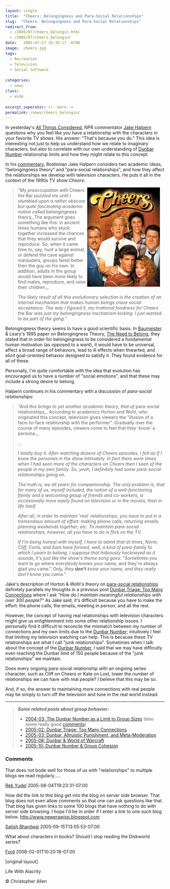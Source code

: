 ```yaml
---
layout: single
title:  "Cheers: Belongingness and Para-Social Relationships"
slug:  "Cheers: Belongingness and Para-Social Relationships"
redirect_from:
  - /2005/07/cheers_belongin.html
  - /2005/07/cheers_belongin/
date:   2005-07-27 16:35:17 -0700
image:  cheers.jpg
tags: 
  - Recreation
  - Television
  - Social Software

categories:
  - news
class:
  - wide

excerpt_seperator: <!--more-->
permalink: /news/cheers_belongin/
---
```


In yesterday's [All Things Considered](http://www.npr.org/templates/rundowns/rundown.php?prgId=2), NPR commentator [Jake Halpern](http://jakehalpern.com/news.html) questions why you feel like you have a relationship with the characters in your favorite TV shows. His answer: "That's because you do." This idea is interesting not just to help us understand how we relate to imaginary characters, but also to correlate with our own understanding of [Dunbar Number](/2004/03/the_dunbar_numb.html) relationship limits and how they might relate to this concept.

In his [commentary](http://www.npr.org/templates/story/story.php?storyId=4772145), Bostonian Jake Halpern considers two academic ideas, "belongingness theory" and "para-social relationships", and how they affect the relationships we develop with television characters. He puts it all in the context of the 1990s TV show _Cheers_:

> <img width="230px" style=" margin-right:15px" align="right"  src="../assets/images/cheers.jpg" alt="Cheers"/>

>_"My preoccupation with_ Cheers the Bar _puzzled me until I stumbled upon a rather obscure but quite fascinating academic notion called_ belongingness theory_.The argument goes something like this: in ancient times humans who stuck together increased the chances that they would survive and reproduce. So, when it came time to, say, hunt a large animal, or defend the cave against marauders, groups fared better then the guy on his own. In addition, adults in the group would have been more likely to find mates, reproduce, and raise their children._
> 
> _The likely result of all this evolutionary selection is the creation of an internal mechanism that makes human beings crave social acceptance. The way I figured it, my irrational fondness for_ Cheers the Bar _was just my belongingness mechanism kicking. I just wanted to be part of the gang."_

Belongingness theory seems to have a good scientific basis. In [Baumeister](http://www.psy.fsu.edu/faculty/baumeist.dp.html) & Leary's 1995 paper on Belongingness Theory, [The Need to Belong](http://www.ncbi.nlm.nih.gov/entrez/query.fcgi?cmd=Retrieve&db=PubMed&a%20mp;list_uids=7777651&dopt=Abstract), they stated that in order for belongingness to be considered a fundamental human motivation (as opposed to a want), it would have to be universal, affect a broad range of behaviors, lead to ill effects when thwarted, and elicit goal-oriented behavior designed to satisfy it. They found evidence for all of these.

Personally, I'm quite comfortable with the idea that evolution has encouraged us to have a number of "social emotions", and that these may include a strong desire to belong.

Halpern continues in his commentary with a discussion of _para-social relationships_:

> _"And this brings to yet another academic theory, that of_ para-social relationships_. According to academics Horton and Wohl, who originated this concept, television gives viewers the "illusion of a face-to-face relationship with the performer". Gradually over the course of many episodes, viewers come to feel that they '_know_' a persona._
> 
> _..._
> 
> _I totally buy it. After watching dozens of Cheers episodes, I felt as if I knew the personas in the show intimately. In fact there were times when I had seen more of the characters on Cheers then I seen of the people in my own family. So, yeah, I definitely had some para-social relationships going on._
> 
> _The truth is, we all yearn for companionship. The only problem is, that for many of us, myself included, the notion of a well-functioning family and a welcoming group of friends and co-workers, is occasionally more easily found on television or in the movies, than in life itself._
> 
> _After all, in order to maintain_ 'real' _relationships, you have to put in a tremendous amount of effort: making phone calls; returning emails; planning weekends together; etc. To maintain para-social relationships, however, all you have to do is flick on the TV._
> 
> _If I'm being honest with myself, I have to admit that at times, Norm, Cliff, Carla, and Sam have formed, well, a kind of para-family to which I yearn to belong. I suppose that hideously hackneyed as it sounds, it's just like the show's theme song goes:_ "Sometimes you want to go where everybody knows your name, and they're always glad you came." _Only, they **don't** know your name, and they really don't know you came."_

Jake's description of Horton & Wohl's theory on [para-social relationships](http://www.aber.ac.uk/media/Modules/TF33120/horton_and_wohl_1956.html) definitely parallels my thoughts in a previous post [Dunbar Triage: Too Many Connections](/2005/02/dunbar_triage_t.html) where I ask _"How do I maintain meaningful relationships with over 300 people?"_ As Jake said, it's difficult because you have to make the effort: the phone calls, the emails, meeting in person, and all the rest.

However, the concept of having real relationships with television characters might give us enlightenment into some other relationship issues. I personally find it difficult to reconcile the mismatch between my number of connections and my own limits due to the [Dunbar Number](/2004/03/the_dunbar_numb.html); intuitively I feel that limiting my television watching can help. This is because these TV relationships are what I call "junk relationships". Sometimes when I talk about the concept of the [Dunbar Number](/2004/03/the_dunbar_numb.html), I said that we may have difficulty even reaching the Dunbar limit of 150 people because of the "junk relationships" we maintain.

Does every ongoing para-social relationship with an ongoing series character, such as Cliff on Cheers or Kate on Lost, lower the number of relationships we can have with real people? I believe that this may be so.

And, if so, the answer to maintaining more connections with real people may be simply to turn off the television and tune in the real world instead.

* * *

> _**Some related posts about group behavior:**_
> 
> * [2004-03: The Dunbar Number as a Limit to Group Sizes](/2004/03/the_dunbar_numb.html) (also some really good [comments](/2004/03/the_dunbar_numb.html#comments))
> * [2005-02: Dunbar Triage: Too Many Connections](/2005/02/dunbar_triage_t.html)
> * [2005-03: Dunbar, Altruistic Punishment, and Meta-Moderation](/2005/03/dunbar_altruist.html)
> * [2005-08: Dunbar & World of Warcraft](/2005/08/dunbar_world_of.html)
> * [2005-10: Dunbar Number & Group Cohesion](/2005/10/dunbar_group_co.html)

### Comments

That does not bode well for those of us with "relationships" to multiple blogs we read regularly.....

[Reb Yudel](http://www.BenYehudaPress.com) 2005-08-04T19:23:31-07:00

How did the link to this blog get into the blog on server side browser. That blog does not even allow comments so that one can ask questions like that. That blog has given links to some 100 blogs that have nothing to do with server side browsing. I hope I'd be in order if I enter a link to one such blog below. http://www.newerawisp.blogspot.com

[Satish Bhardwaj](http://www.livejournal.com/users/fakir005/335.html) 2005-09-15T13:05:53-07:00

What about characters in books? Should I stop reading the Diskworld series?

[Ford](http://blog.lib.umn.edu/denis036/thisweekinevolution/) 2008-02-01T10:20:18-07:00

[original layout]

<!-- [Community by the Numbers](/tags/community-by-the-numbers/) [Recreation](/tags/recreation/) [Social Software](/tags/social-software/) [Television](/tags/television/) [para-social](/tags/para-social/) [relationships](/tags/relationships/) [belongingness](/tags/belongingness/) [needs](/tags/needs/) [jun relationships](/tags/jun-relationships/) [social software](/tags/social-software/) [social emotions](/tags/social-emotions/) [connections](/tags/connections/) [television](/tags/television/) [movies](/tags/movies/) [viewing](/tags/viewing/) [dunbar number](/tags/dunbar-number/) [limits](/tags/limits/) [cheers](/tags/cheers/) [jake halpern](/tags/jake-halpern/) [npr](/tags/npr/) [all things considered](/tags/all-things-considered/) [baumeister & leary](/tags/baumeister-leary/) [horton & wohl](/tags/horton-wohl/) -->


Life With Alacrity

© Christopher Allen